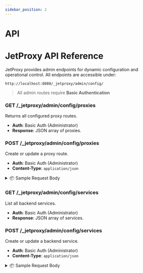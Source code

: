 ```yaml
---
sidebar_position: 2
---
```

# API

# JetProxy API Reference

JetProxy provides admin endpoints for dynamic configuration and operational control. All endpoints are accessible under:

```
http://localhost:8080/_jetproxy/admin/config/
```

> All admin routes require **Basic Authentication**

### GET /_jetproxy/admin/config/proxies

Returns all configured proxy routes.

* **Auth**: Basic Auth  (Administrator)
* **Response**: JSON array of proxies.

### POST /_jetproxy/admin/config/proxies

Create or update a proxy route.

* **Auth**: Basic Auth (Administrator)
* **Content-Type**: `application/json`

<details>
<summary>📦 Sample Request Body</summary>

```json
{
  "path": "/user",
  "service": "userApi",
  "uuid": "dXNlckFwaS91c2Vy",
  "ttl": 50000,
  "middleware": {
    "basicAuth": "basicAuth:administrator",
    "forwardAuth": {
      "enabled": true,
      "path": "/verify",
      "service": "authApi",
      "requestHeaders": "Forward(X-Custom-*);Forward(Authorization);",
      "responseHeaders": "Remove(X-Powered-By)"
    },
    "rule": "",
    "mirroring": {
      "enabled": true,
      "mirrorService": "userV2Api",
      "mirrorPercentage": 100
    }
  }
}
```

</details>

### GET /_jetproxy/admin/config/services

List all backend services.

* **Auth**: Basic Auth (Administrator)
* **Response**: JSON array of services.

### POST /_jetproxy/admin/config/services

Create or update a backend service.

* **Auth**: Basic Auth (Administrator)
* **Content-Type**: `application/json`

<details>
<summary>📦 Sample Request Body</summary>

```json
{
  "path": "/user",
  "service": "userApi",
  "uuid": "dXNlckFwaS91c2Vy",
  "ttl": 50000,
  "middleware": {
    "basicAuth": "basicAuth:administrator",
    "forwardAuth": {
      "enabled": true,
      "path": "/verify",
      "service": "authApi",
      "requestHeaders": "Forward(X-Custom-*);Forward(Authorization);",
      "responseHeaders": "Remove(X-Powered-By)"
    },
    "rule": "Header('Content-Type', 'application/json')",
    "mirroring": {
      "enabled": true,
      "mirrorService": "userV2Api",
      "mirrorPercentage": 100
    }
  }
}
```

</details>

